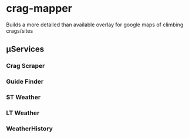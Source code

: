 # crag-mapper
Builds a more detailed than available overlay for google maps of climbing crags/sites

## µServices
### Crag Scraper
### Guide Finder
### ST Weather
### LT Weather
### WeatherHistory